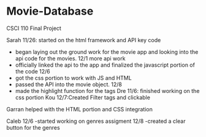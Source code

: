 # Movie-Database
CSCI 110 Final Project

Sarah 
11/26: started on the html framework and API key code
  - began laying out the ground work for the movie app and looking into the api code for the movies.
12/1 more api work
   - officially linked the api to the app and finalized the javascript portion of the code
12/6
  - got the css portion to work with JS and HTML
  - passed the API into the movie object.
12/8
  - made the highlight function for the tags 
Dre
11/6: finished working on the css portion 
Kou
12/7:Created Filter tags and clickable

Garran
helped with the HTML portion and CSS integration

Caleb
12/6
  -started working on genres assigment
12/8
  -created a clear button for the genres